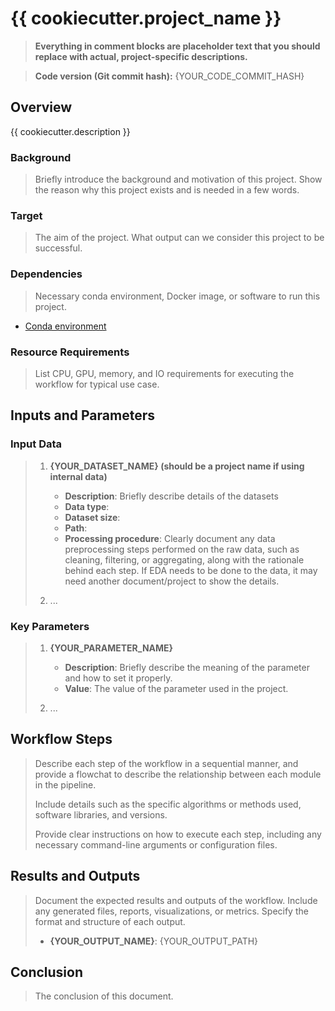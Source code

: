 # {{ cookiecutter.project_name }}

> **Everything in comment blocks are placeholder text that you should replace with actual, project-specific descriptions.**

> **Code version (Git commit hash):** {YOUR_CODE_COMMIT_HASH}

## Overview

{{ cookiecutter.description }}

### Background

> Briefly introduce the background and motivation of this project. Show the reason why this project exists and is needed in a few words.

### Target

> The aim of the project. What output can we consider this project to be successful.

### Dependencies

> Necessary conda environment, Docker image, or software to run this project.

- [Conda environment](../environment.yaml)

### Resource Requirements

> List CPU, GPU, memory, and IO requirements for executing the workflow for typical use case.

## Inputs and Parameters

### Input Data

> 1. **{YOUR_DATASET_NAME} (should be a project name if using internal data)**
>
>    - **Description**: Briefly describe details of the datasets
>    - **Data type**:
>    - **Dataset size**:
>    - **Path**:
>    - **Processing procedure**: Clearly document any data preprocessing steps performed on the raw data, such as cleaning, filtering, or aggregating, along with the rationale behind each step. If EDA needs to be done to the data, it may need another document/project to show the details.
>
> 2. ...

### Key Parameters

> 1. **{YOUR_PARAMETER_NAME}**
>
>    - **Description**: Briefly describe the meaning of the parameter and how to set it properly.
>    - **Value**: The value of the parameter used in the project.
>
> 2. ...

## Workflow Steps

> Describe each step of the workflow in a sequential manner, and provide a flowchat to describe the relationship between each module in the pipeline.
>
> Include details such as the specific algorithms or methods used, software libraries, and versions.
>
> Provide clear instructions on how to execute each step, including any necessary command-line arguments or configuration files.

## Results and Outputs

> Document the expected results and outputs of the workflow. Include any generated files, reports, visualizations, or metrics. Specify the format and structure of each output.
>
> - **{YOUR_OUTPUT_NAME}**: {YOUR_OUTPUT_PATH}

## Conclusion

> The conclusion of this document.
